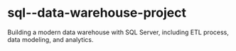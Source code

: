 # sql--data-warehouse-project
Building a modern data warehouse with SQL Server, including ETL process, data modeling, and analytics.
